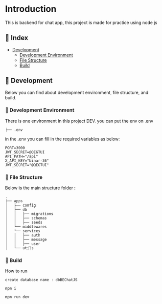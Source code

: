 # Introduction

This is backend for chat app, this project is made for practice using node js

## :ledger: Index

- [Development](#wrench-development)
  - [Development Environment](#nut_and_bolt-development-environment)
  - [File Structure](#file_folder-file-structure)
  - [Build](#hammer-build)

## :wrench: Development

Below you can find about development environment, file structure, and build.

### :nut_and_bolt: Development Environment

There is one environment in this project DEV.
you can put the env on .env

```
├── .env
```

in the .env you can fill in the required variables as below:

```
PORT=3000
JWT_SECRET=@QEGTUI
API_PATH="/api"
X_API_KEY="binar-36"
JWT_SECRET="@QEGTUI"
```

### :file_folder: File Structure

Below is the main structure folder :

```
.
├── apps
│   ├── config
│   ├── db
│   │   ├── migrations
│   │   ├── schemas
│   │   ├── seeds
│   └── middlewares
│   └── services
│   │   ├── auth
│   │   ├── message
│   │   ├── user
│   └── utils
```

### :hammer: Build

How to run

```
create database name : dbBEChatJS
```

```
npm i
```

```
npm run dev
```
